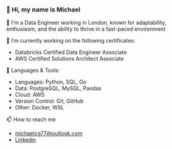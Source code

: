 ### 👋 Hi, my name is Michael

💼 I'm a Data Engineer working in London, known for adaptability, enthusiasm, and the ability to thrive in a fast-paced environment

🔭 I’m currently working on the following certificates:
- Databricks Certified Data Engineer Associate
- AWS Certified Solutions Architect Associate

🧰 Languages & Tools:
- Languages: Python, SQL, Go
- Data: PostgreSQL, MySQL, Pandas
- Cloud: AWS
- Version Control: Git, GitHub  
- Other: Docker, WSL
  
📫 How to reach me
- michaelcg77@outlook.com
- [Linkedin](www.linkedin.com/in/michael-castillo-garcia)
